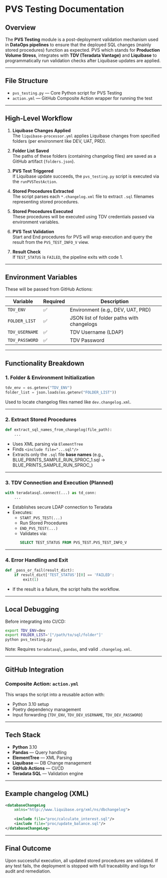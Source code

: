 #  PVS Testing Documentation 

##  Overview

The **PVS Testing** module is a post-deployment validation mechanism used in **DataOps pipelines** to ensure that the deployed SQL changes (mainly stored procedures) function as expected. PVS which stands for **Production Volume Stress**, integrates with **TDV (Teradata Vantage)** and **Liquibase** to programmatically run validation checks after Liquibase updates are applied.

---

##  File Structure

- `pvs_testing.py` — Core Python script for PVS Testing
- `action.yml` — GitHub Composite Action wrapper for running the test


---

## High-Level Workflow

1. **Liquibase Changes Applied**  
   The `liquibase-processor.yml` applies Liquibase changes from specified folders (per environment like DEV, UAT, PRD).

2. **Folder List Saved**  
   The paths of these folders (containing changelog files) are saved as a GitHub artifact (`folders.json`).

3. **PVS Test Triggered**  
   If Liquibase update succeeds, the `pvs_testing.py` script is executed via the `runPVSTestAction`.

4. **Stored Procedures Extracted**  
   The script parses each `*.changelog.xml` file to extract `.sql` filenames representing stored procedures.

5. **Stored Procedures Executed**  
   These procedures will be executed using TDV credentials passed via environment variables.

6. **PVS Test Validation**  
   Start and End procedures for PVS will wrap execution and query the result from the `PVS_TEST_INFO_V` view.

7. **Result Check**  
   If `TEST_STATUS` is `FAILED`, the pipeline exits with code 1.

---

## Environment Variables

These will be passed from GitHub Actions:

| Variable          | Required | Description                                 |
|-------------------|----------|---------------------------------------------|
| `TDV_ENV`         | ✅       | Environment (e.g., DEV, UAT, PRD)           |
| `FOLDER_LIST`     | ✅       | JSON list of folder paths with changelogs   |
| `TDV_USERNAME`    | ✅       | TDV Username (LDAP)                         |
| `TDV_PASSWORD`    | ✅       | TDV Password                                |

---

## Functionality Breakdown

### 1. **Folder & Environment Initialization**

```python
tdv_env = os.getenv("TDV_ENV")
folder_list = json.loads(os.getenv("FOLDER_LIST"))
```

Used to locate changelog files named like `dev.changelog.xml`.

---

### 2. **Extract Stored Procedures**

```python
def extract_sql_names_from_changelog(file_path):
    ...
```

- Uses XML parsing via `ElementTree`
- Finds `<include file="...sql"/>`
- Extracts only the `.sql` file **base names** (e.g., BLUE_PRINTS_SAMPLE_RUN_SPROC_1.sql -> BLUE_PRINTS_SAMPLE_RUN_SPROC_)

---

### 3. **TDV Connection and Execution (Planned)**

```python
with teradatasql.connect(...) as td_conn:
    ...
```

- Establishes secure LDAP connection to Teradata
- Executes:
  - `START_PVS_TEST(...)`
  - Run Stored Procedures
  - `END_PVS_TEST(...)`
  - Validates via:  
    ```sql
    SELECT TEST_STATUS FROM PVS_TEST.PVS_TEST_INFO_V
    ```

---

### 4. **Error Handling and Exit**

```python
def _pass_or_fail(result_dict):
    if result_dict['TEST_STATUS'][0] == 'FAILED':
        exit(1)
```

- If the result is a failure, the script halts the workflow.

---

## Local Debugging

Before integrating into CI/CD:

```bash
export TDV_ENV=dev
export FOLDER_LIST='["/path/to/sql/folder"]'
python pvs_testing.py
```

Note: Requires `teradatasql`, `pandas`, and valid `.changelog.xml`.

---

## GitHub Integration

### Composite Action: `action.yml`

This wraps the script into a reusable action with:

- Python 3.10 setup
- Poetry dependency management
- Input forwarding (`TDV_ENV`, `TDV_DEV_USERNAME`, `TDV_DEV_PASSWORD`)


---

## Tech Stack

- **Python** 3.10
- **Pandas** — Query handling
- **ElementTree** — XML Parsing
- **Liquibase** — DB Change management
- **GitHub Actions** — CI/CD
- **Teradata SQL** — Validation engine

---

##  Example changelog (XML)

```xml
<databaseChangeLog
    xmlns="http://www.liquibase.org/xml/ns/dbchangelog">
    
    <include file="proc/calculate_interest.sql"/>
    <include file="proc/update_balance.sql"/>
</databaseChangeLog>
```

---

## Final Outcome

Upon successful execution, all updated stored procedures are validated. If any test fails, the deployment is stopped with full traceability and logs for audit and remediation.
